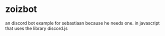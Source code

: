 # zoizbot
an discord bot example for sebastiaan because he needs one. in javascript that uses the library discord.js

